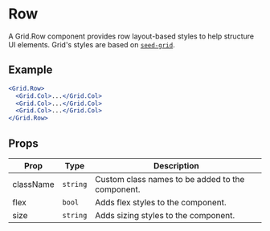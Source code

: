 # Row

A Grid.Row component provides row layout-based styles to help structure UI elements. Grid's styles are based on [`seed-grid`](http://developer.helpscout.net/seed/packs/seed-grid/).


## Example

```jsx
<Grid.Row>
  <Grid.Col>...</Grid.Col>
  <Grid.Col>...</Grid.Col>
  <Grid.Col>...</Grid.Col>
</Grid.Row>
```


## Props

| Prop | Type | Description |
| --- | --- | --- |
| className | `string` | Custom class names to be added to the component. |
| flex | `bool` | Adds flex styles to the component. |
| size | `string` | Adds sizing styles to the component. |
